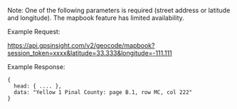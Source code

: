 Note: One of the following parameters is required (street address or latitude and longitude). The mapbook feature has limited availability.

Example Request:

https://api.gpsinsight.com/v2/geocode/mapbook?session_token=xxxx&latitude=33.333&longitude=-111.111

Example Response:

    {
      head: { .... },
      data: "Yellow 1 Pinal County: page B.1, row MC, col 222"
    }
